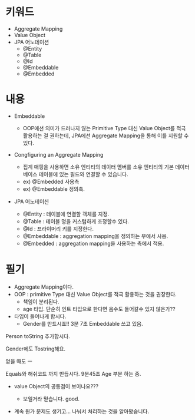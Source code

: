 # 키워드

- Aggregate Mapping
- Value Object
- JPA 어노테이션
  - @Entity
  - @Table
  - @Id
  - @Embeddable
  - @Embedded

# 내용

- Embeddable
  - OOP에선 의미가 드러나지 않는 Primitive Type 대신 Value Object를 적극 활용하는 걸 권하는데, JPA에선 Aggregate Mapping을 통해 이를 지원할 수 있다.
- Congfiguring an Aggregate Mapping

  - 집계 매핑을 사용하면 소유 엔티티의 데이터 멤버를 소유 엔티티의 기본 데이터베이스 테이블에 있는 필드와 연결할 수 있습니다.
  - ex) @Embedded 사용측
  - ex) @Embeddable 정의측.

- JPA 어노테이션
  - @Entity : 테이블에 연결할 객체를 지정.
  - @Table : 테이블 명을 커스텀하게 조정할수 있다.
  - @Id : 프라이머리 키를 지정한다.
  - @Embeddable : aggregation mapping을 정의하는 부에서 사용.
  - @Embedded : aggregation mapping을 사용하는 측에서 적용.

# 필기

- Aggregate Mapping이다.
- OOP : primitive Type 대신 Value Object를 적극 활용하는 것을 권장한다.
  - 책임이 분리된다.
  - age 타입. 단순히 인트 타입으로 한다면 음수도 들어갈수 있지 않은가??
- 타입이 들어나게 합시다.
  - Gender를 만드시죠!!
    3분 7초 Embeddable 쓰고 있음.

Person toString 추가합시다.

Gender에도 Tostring해요.

얻을 때도 ㅡ

Equals와 해쉬코드 까지 만듭시다.
9분45초 Age 부분 하는 중.

- value Object의 공통점이 보이나요???

  - 보일거라 믿습니다. good.

- 계속 뭔가 문제도 생기고...
  나눠서 처리하는 것을 알아봤습니다.
